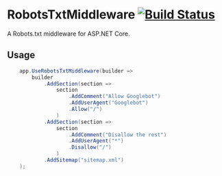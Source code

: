 # RobotsTxtMiddleware [![Build Status](https://travis-ci.org/karl-sjogren/robots-txt-middleware.svg?branch=master)](https://travis-ci.org/karl-sjogren/robots-txt-middleware)

A Robots.txt middleware for ASP.NET Core.

## Usage
```csharp
    app.UseRobotsTxtMiddleware(builder =>
        builder
            .AddSection(section => 
                section
                    .AddComment("Allow Googlebot")
                    .AddUserAgent("Googlebot")
                    .Allow("/")
                )
            .AddSection(section => 
                section
                    .AddComment("Disallow the rest")
                    .AddUserAgent("*")
                    .Disallow("/")
                )
            .AddSitemap("sitemap.xml")
    );
```
